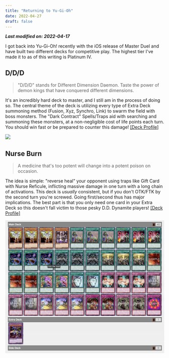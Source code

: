```yaml
---
title: "Returning to Yu-Gi-Oh"
date: 2022-04-27
draft: false
---
```


**<i>Last modified on: 2022-04-17</i>**

I got back into Yu-Gi-Oh! recently with the iOS release of Master Duel and have built two different decks for competitive play. The highest tier I've made it to as of this writing is Platinum IV.

## D/D/D

> "D/D/D" stands for Different Dimension Daemon. Taste the power of demon kings that have conquered different dimensions.

It's an incredibly hard deck to master, and I still am in the process of doing so. The central theme of the deck is utilizing every type of Extra Deck summoning method (Fusion, Xyz, Synchro, Link) to swarm the field with boss monsters. The "Dark Contract" Spells/Traps aid with searching and summoning these monsters, at a non-negligible cost of life points each turn. You should win fast or be prepared to counter this damage! [[Deck Profile]](https://www.db.yugioh-card.com/yugiohdb/member_deck.action?cgid=757d76af0a8057ee1f24c54c90ec3062&dno=1&request_locale=en)

<img src="/images/ddd-profile.png" />

## Nurse Burn

> A medicine that's too potent will change into a potent poison on occasion.

The idea is simple: "reverse heal" your opponent using traps like Gift Card with Nurse Reficule, inflicting massive damage in one turn with a long chain of activations. This deck is *usually* consistent, but if you don't OTK/FTK by the second turn you're screwed. Going first/second thus has major implications. The best part is that you only need one card in your Extra Deck so this doesn't fall victim to those pesky D.D. Dynamite players! [[Deck Profile]](http://www.db.yugioh-card.com/yugiohdb/member_deck.action?cgid=757d76af0a8057ee1f24c54c90ec3062&dno=3&request_locale=en)

<img src="/images/nurse-burn-profile.png" />